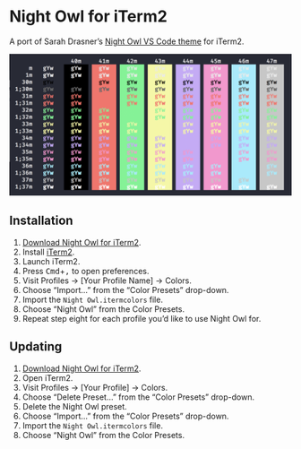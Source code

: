 # Night Owl for iTerm2

A port of Sarah Drasner’s [Night Owl VS Code theme](https://github.com/sdras/night-owl-vscode-theme) for iTerm2.

![iTerm night owl colours](iterm-night-owl.png)

## Installation

1. [Download Night Owl for iTerm2](https://github.com/nickcernis/iterm2-night-owl/master.zip).
2. Install [iTerm2](https://www.iterm2.com/).
3. Launch iTerm2.
4. Press <kbd>Cmd</kbd>+<kbd>,</kbd> to open preferences.
5. Visit Profiles → [Your Profile Name] → Colors.
6. Choose “Import…” from the “Color Presets” drop-down.
7. Import the `Night Owl.itermcolors` file.
8. Choose “Night Owl” from the Color Presets.
9. Repeat step eight for each profile you’d like to use Night Owl for.

## Updating

1. [Download Night Owl for iTerm2](https://github.com/nickcernis/iterm2-night-owl/master.zip).
2. Open iTerm2. 
3. Visit Profiles → [Your Profile] → Colors.
4. Choose “Delete Preset…” from the “Color Presets” drop-down.
5. Delete the Night Owl preset.
6. Choose “Import…” from the “Color Presets” drop-down.
7. Import the `Night Owl.itermcolors` file.
8. Choose “Night Owl” from the Color Presets. 